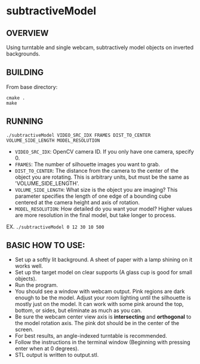 # subtractiveModel

## OVERVIEW
Using turntable and single webcam, subtractively model objects on inverted backgrounds.

## BUILDING
From base directory:
```
cmake .
make
``` 

## RUNNING
`./subtractiveModel VIDEO_SRC_IDX FRAMES DIST_TO_CENTER VOLUME_SIDE_LENGTH MODEL_RESOLUTION`
* `VIDEO_SRC_IDX`: OpenCV camera ID. If you only have one camera, specify 0.
* `FRAMES`: The number of silhouette images you want to grab.
* `DIST_TO_CENTER`: The distance from the camera to the center of the object you are rotating. This is arbitrary units, but must be the same as 'VOLUME_SIDE_LENGTH'.
* `VOLUME_SIDE_LENGTH`: What size is the object you are imaging? This parameter specifies the length of one edge of a bounding cube centered at the camera height and axis of rotation.
* `MODEL_RESOLUTION`: How detailed do you want your model? Higher values are more resolution in the final model, but take longer to process.

EX. `./subtractiveModel 0 12 30 10 500`

## BASIC HOW TO USE:
* Set up a softly lit background. A sheet of paper with a lamp shining on it works well.
* Set up the target model on clear supports (A glass cup is good for small objects).
* Run the program.
* You should see a window with webcam output. Pink regions are dark enough to be the model. Adjust your room lighting until the silhouette is mostly just on the model. It can work with some pink around the top, bottom, or sides, but eliminate as much as you can.
* Be sure the webcam center view axis is **intersecting** and **orthogonal** to the model rotation axis. The pink dot should be in the center of the screen.
* For best results, an angle-indexed turntable is recommended.
* Follow the instructions in the terminal window (Beginning with pressing enter when at 0 degrees).
* STL output is written to output.stl.
